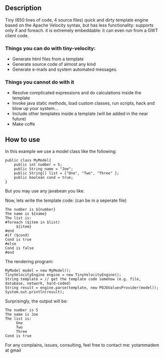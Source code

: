 ## Description ##
Tiny (650 lines of code, 4 source files) quick and dirty template engine based on the Apache Velocity syntax, but has less functionality: supports only if and foreach. it is extremely embeddable:  it can even run from a GWT client code.

### Things you can do with tiny-velocity: ###
  * Generate html files from a template
  * Generate source code of almost any kind
  * Generate e-mails and system automated messages.
### Things you cannot do with it ###
  * Resolve complicated expressions and do calculations inside the template
  * Invoke java static methods, load custom classes, run scripts, hack and blow up your system...
  * Include other templates inside a template (will be added in the near future)
  * Make coffe

## How to use ##
In this example we use a model class like the following:
```
public class MyModel{
    public int number = 5;
    public String name = "Joe";
    public String[] list = {"One", "Two", "Three" };
    public boolean cond = true;
}
```
But you may use any javabean you like.

Now, lets write the template code: (can be in a seperate file)
```
The number is ${number}
The name is ${name}
The list is:
#foreach ($item in $list)
     ${item}
#end
#if ($cond)
Cond is true
#else
Cond is false
#end
```

The rendering program:
```
MyModel model = new MyModel();
TinyVelocityEngine engine = new TinyVelocityEngine();
String template = // get the template code somehow (e.g. file, database, network, hard-coded)
String result = engine.parse(template, new POJOValuesProvider(model));
System.out.println(result);
```
Surprisingly, the output will be:
```
The number is 5
The name is Joe
The list is:
     One
     Two
     Three
Cond is true
```

For any complains, issues, consulting, feel free to contact me: yotammadem at gmail
